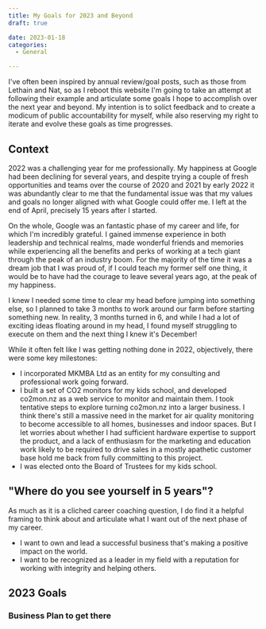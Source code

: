 ```yaml
---
title: My Goals for 2023 and Beyond
draft: true

date: 2023-01-18
categories:
  - General

---
```


I've often been inspired by annual review/goal posts, such as those from Lethain and Nat, so as I reboot this website I'm going to take an attempt at following their example and articulate some goals I hope to accomplish over the next year and beyond. My intention is to solict feedback and to create a modicum of public accountability for myself, while also reserving my right to iterate and evolve these goals as time progresses.

## Context

2022 was a challenging year for me professionally. My happiness at Google had been declining for several years, and despite trying a couple of fresh opportunities and teams over the course of 2020 and 2021 by early 2022 it was abundantly clear to me that the fundamental issue was that my values and goals no longer aligned with what Google could offer me. I left at the end of April, precisely 15 years after I started.

On the whole, Google was an fantastic phase of my career and life, for which I'm incredibly grateful. I gained immense experience in both leadership and technical realms, made wonderful friends and memories while experiencing all the benefits and perks of working at a tech giant through the peak of an industry boom. For the majority of the time it was a dream job that I was proud of, if I could teach my former self one thing, it would be to have had the courage to leave several years ago, at the peak of my happiness.

I knew I needed some time to clear my head before jumping into something else, so I planned to take 3 months to work around our farm before starting something new. In reality, 3 months turned in 6, and while I had a lot of exciting ideas floating around in my head, I found myself struggling to execute on them and the next thing I knew it's December!

While it often felt like I was getting nothing done in 2022, objectively, there were some key milestones:
* I incorporated MKMBA Ltd as an entity for my consulting and professional work going forward.
* I built a set of CO2 monitors for my kids school, and developed co2mon.nz as a web service to monitor and maintain them. I took tentative steps to explore turning co2mon.nz into a larger business. I think there's still a massive need in the market for air quality monitoring to become accessible to all homes, businesses and indoor spaces. But I let worries about whether I had sufficient hardware expertise to support the product, and a lack of enthusiasm for the marketing and education work likely to be required to drive sales in a mostly apathetic customer base hold me back from fully committing to this project.
* I was elected onto the Board of Trustees for my kids school.


## "Where do you see yourself in 5 years"?

As much as it is a cliched career coaching question, I do find it a helpful framing to think about and articulate what I want out of the next phase of my career.

* I want to own and lead a successful business that's making a positive impact on the world.
* I want to be recognized as a leader in my field with a reputation for working with integrity and helping others.

## 2023 Goals


### Business Plan to get there
